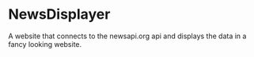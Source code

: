 # NewsDisplayer

A website that connects to the newsapi.org api and displays the data in a fancy looking website.
